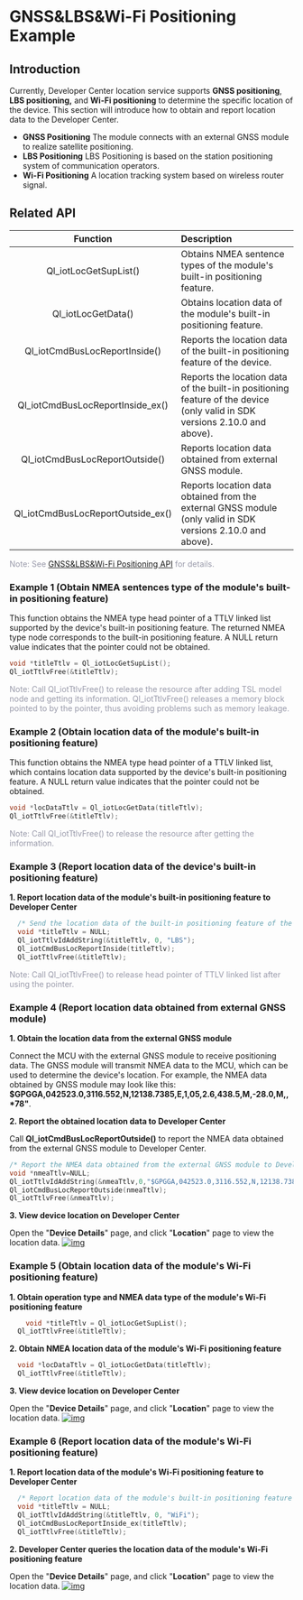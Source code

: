 # GNSS&LBS&Wi-Fi Positioning Example

## **Introduction**

Currently, Developer Center location service supports **GNSS positioning**, **LBS positioning,** and **Wi-Fi positioning** to determine the specific location of the device. This section will introduce how to obtain and report location data to the Developer Center.

* __GNSS Positioning__ 
  The module connects with an external GNSS module to realize satellite positioning.
* __LBS Positioning__ 
  LBS Positioning is based on the station positioning system of communication operators.
* __Wi-Fi Positioning__ 
  A location tracking system based on wireless router signal.

## __Related API__

|             Function              | Description                                                                                                                |
| :-------------------------------: | :------------------------------------------------------------------------------------------------------------------------- |
|       Ql_iotLocGetSupList()       | Obtains NMEA sentence types of the module's built-in positioning feature.                                                  |
|        Ql_iotLocGetData()         | Obtains location data of the module's built-in positioning feature.                                                        |
|   Ql_iotCmdBusLocReportInside()   | Reports the location data of the built-in positioning feature of the device.                                               |
| Ql_iotCmdBusLocReportInside_ex()  | Reports the location data of the built-in positioning feature of the device (only valid in SDK versions 2.10.0 and above). |
|  Ql_iotCmdBusLocReportOutside()   | Reports location data obtained from external GNSS module.                                                                  |
| Ql_iotCmdBusLocReportOutside_ex() | Reports location data obtained from the external GNSS module (only valid in SDK versions 2.10.0 and above).                |

<span style='color:#999AAA'>Note: See [GNSS&LBS&Wi-Fi Positioning API](/deviceDevelop/DeviceAccessPlan/cellular/QuecOpen/api/cellular-quecopen-api-07) for details.</span>



### __Example 1 (Obtain NMEA sentences type of the module's built-in positioning feature)__

This function obtains the NMEA type head pointer of a TTLV linked list supported by the device's built-in positioning feature. The returned NMEA type node corresponds to the built-in positioning feature. A NULL return value indicates that the pointer could not be obtained.

```c
void *titleTtlv = Ql_iotLocGetSupList();
Ql_iotTtlvFree(&titleTtlv);
```

<span style="color:#999AAA">Note: Call Ql_iotTtlvFree() to release the resource after adding TSL model node and getting its information. Ql_iotTtlvFree() releases a memory block pointed to by the pointer, thus avoiding problems such as memory leakage.</span>



### __Example 2 (Obtain location data of the module's built-in positioning feature)__

This function obtains the NMEA type head pointer of a TTLV linked list, which contains location data supported by the device's built-in positioning feature. A NULL return value indicates that the pointer could not be obtained.

```c
void *locDataTtlv = Ql_iotLocGetData(titleTtlv);
Ql_iotTtlvFree(&titleTtlv);
```

<span style="color:#999AAA">Note: Call Ql_iotTtlvFree() to release the resource after getting the information.</span>




### __Example 3 (Report location data of the device's built-in positioning feature)__

__1. Report location data of the module's built-in positioning feature to Developer Center__

```c
  /* Send the location data of the built-in positioning feature of the device */
  void *titleTtlv = NULL;
  Ql_iotTtlvIdAddString(&titleTtlv, 0, "LBS");
  Ql_iotCmdBusLocReportInside(titleTtlv);
  Ql_iotTtlvFree(&titleTtlv);
```

<span style="color:#999AAA">Note: Call Ql_iotTtlvFree() to release head pointer of TTLV linked list  after using the pointer.</span>

### __Example 4 (Report location data obtained from external GNSS module)__

__1. Obtain the location data from the external GNSS module__

Connect the MCU with the external GNSS module to receive positioning data. The GNSS module will transmit NMEA data to the MCU, which can be used to determine the device's location. For example, the NMEA data obtained by GNSS module may look like this: **$GPGGA,042523.0,3116.552,N,12138.7385,E,1,05,2.6,438.5,M,-28.0,M,,\*78"**.

__2. Report the obtained location data to Developer Center__

Call __Ql_iotCmdBusLocReportOutside()__ to report the NMEA data obtained from the external GNSS module to Developer Center.

```c
/* Report the NMEA data obtained from the external GNSS module to Developer Center */
void *nmeaTtlv=NULL;
Ql_iotTtlvIdAddString(&nmeaTtlv,0,"$GPGGA,042523.0,3116.552,N,12138.7385,E,1,05,2.6,438.5,M,-28.0,M,,*78");
Ql_iotCmdBusLocReportOutside(nmeaTtlv);
Ql_iotTtlvFree(&nmeaTtlv);
```

__3. View device location on Developer Center__

Open the "__Device Details__" page, and click "__Location__" page to view the location data.
<a data-fancybox title="img" href="/en/deviceDevelop/develop/LBS&GNSS/Example-01.png">![img](/en/deviceDevelop/develop/LBS&GNSS/Example-01.png)</a>




### **Example 5 (Obtain location data of the module's Wi-Fi positioning feature)**
__1. Obtain operation type and NMEA data type of the module's Wi-Fi positioning feature__

```c
	void *titleTtlv = Ql_iotLocGetSupList();
  Ql_iotTtlvFree(&titleTtlv); 
```

__2. Obtain NMEA location data of the module's Wi-Fi positioning feature__

```c
  void *locDataTtlv = Ql_iotLocGetData(titleTtlv);
  Ql_iotTtlvFree(&titleTtlv);
```


__3. View device location on Developer Center__

Open the "__Device Details__" page, and click "__Location__" page to view the location data.
<a data-fancybox title="img" href="/en/deviceDevelop/develop/LBS&GNSS/Example-02.png">![img](/en/deviceDevelop/develop/LBS&GNSS/Example-02.png)</a>


### __Example 6 (Report location data of the module's Wi-Fi positioning feature)__

__1. Report location data of the module's Wi-Fi positioning feature to Developer Center__

```c
  /* Report location data of the module's built-in positioning feature to Developer Center */
  void *titleTtlv = NULL;
  Ql_iotTtlvIdAddString(&titleTtlv, 0, "WiFi");
  Ql_iotCmdBusLocReportInside_ex(titleTtlv);
  Ql_iotTtlvFree(&titleTtlv);
```
__2. Developer Center queries the location data of the module's Wi-Fi positioning feature__

Open the "__Device Details__" page, and click "__Location__" page to view the location data.
<a data-fancybox title="img" href="/en/deviceDevelop/develop/LBS&GNSS/Example-03.png">![img](/en/deviceDevelop/develop/LBS&GNSS/Example-03.png)</a>


